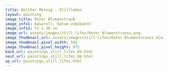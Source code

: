 ```yaml
---
title: Walther Meinig - Stillleben
layout: painting
image_title: Roter Blumenstrauß 
image_info1: Aquarell, Datum unbekannt
image_info2: 51 x 36 cm
image_url: assets/images/still-lifes/Roter Blumenstrauss.png
image_thumbnail_url: assets/images/still-lifes/Roter Blumenstrauss-klein.png
image_thumbnail_pixel_width: 592
image_thumbnail_pixel_height: 972
back_url: paintings_still_lifes_04.html
next_url: paintings_still_lifes_06.html
up_url: paintings_still_lifes.html
---
```

